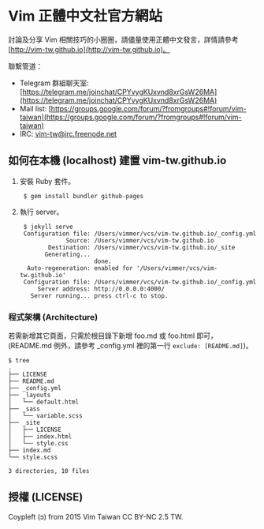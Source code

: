 # Vim 正體中文社官方網站

討論及分享 Vim 相關技巧的小圈圈，請儘量使用正體中文發言，詳情請參考 [http://vim-tw.github.io](http://vim-tw.github.io)。

聯繫管道：

* Telegram 群組聊天室: [https://telegram.me/joinchat/CPYvygKUxvnd8xrGsW26MA](https://telegram.me/joinchat/CPYvygKUxvnd8xrGsW26MA)
* Mail list: [https://groups.google.com/forum/?fromgroups#!forum/vim-taiwan](https://groups.google.com/forum/?fromgroups#!forum/vim-taiwan)
* IRC: vim-tw@irc.freenode.net

## 如何在本機 (localhost) 建置 vim-tw.github.io

1. 安裝 Ruby 套件。

        $ gem install bundler github-pages

2. 執行 server。

        $ jekyll serve
        Configuration file: /Users/vimmer/vcs/vim-tw.github.io/_config.yml
                    Source: /Users/vimmer/vcs/vim-tw.github.io
               Destination: /Users/vimmer/vcs/vim-tw.github.io/_site
              Generating...
                            done.
         Auto-regeneration: enabled for '/Users/vimmer/vcs/vim-tw.github.io'
        Configuration file: /Users/vimmer/vcs/vim-tw.github.io/_config.yml
            Server address: http://0.0.0.0:4000/
          Server running... press ctrl-c to stop.

### 程式架構 (Architecture)

若需新增其它頁面，只需於根目錄下新增 foo.md 或 foo.html 即可，(README.md 例外，請參考 _config.yml 裡的第一行 `exclude: [README.md]`)。

    $ tree
    .
    ├── LICENSE
    ├── README.md
    ├── _config.yml
    ├── _layouts
    │   └── default.html
    ├── _sass
    │   └── variable.scss
    ├── _site
    │   ├── LICENSE
    │   ├── index.html
    │   └── style.css
    ├── index.md
    └── style.scss
    
    3 directories, 10 files

## 授權 (LICENSE)

Coypleft (ɔ) from 2015 Vim Taiwan CC BY-NC 2.5 TW.
